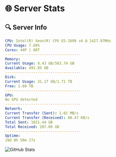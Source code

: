# 🌐 Server Stats
## 🔍 Server Info
```yaml
CPU: Intel(R) Xeon(R) CPU E5-2699 v4 @ 1427.97MHz
CPU Usage: 7.60%
Cores: 44P | 88T
-----------------------------------
Memory:
Current Usage: 8.43 GB/503.74 GB
Available: 491.85 GB
-----------------------------------
Disk:
Current Usage: 31.17 GB/1.71 TB
Free: 1.60 TB
-----------------------------------
GPU:
No GPU detected
-----------------------------------
Network:
Current Transfer (Sent): 1.01 MB/s
Current Transfer (Received): 80.47 KB/s
Total Sent: 1021.44 GB
Total Received: 207.09 GB
-----------------------------------
Uptime:
19d 8h 50m 27s
```
![GitHub Stats](https://img.shields.io/badge/Updated-2025-05-09_01:59:15-blue)